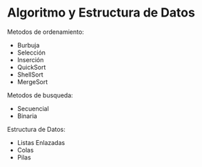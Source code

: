 # Algoritmo y Estructura de Datos

Metodos de ordenamiento:

- Burbuja
- Selección
- Inserción
- QuickSort
- ShellSort
- MergeSort

Metodos de busqueda:

- Secuencial
- Binaria

Estructura de Datos:

- Listas Enlazadas
- Colas
- Pilas

